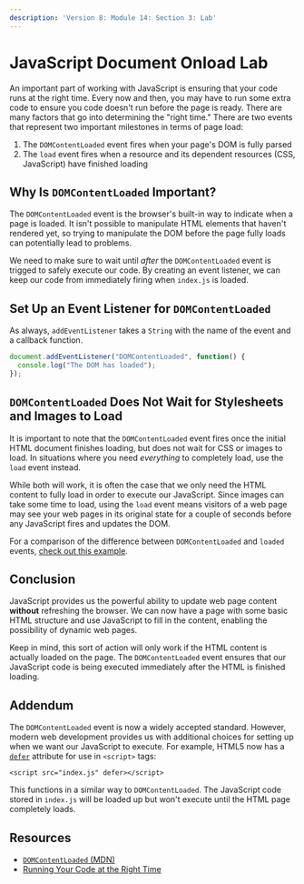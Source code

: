 ```yaml
---
description: 'Version 8: Module 14: Section 3: Lab'
---
```


# JavaScript Document Onload Lab

An important part of working with JavaScript is ensuring that your code runs at the right time. Every now and then, you may have to run some extra code to ensure you code doesn't run before the page is ready. There are many factors that go into determining the "right time." There are two events that represent two important milestones in terms of page load:

1. The `DOMContentLoaded` event fires when your page's DOM is fully parsed
2. The `load` event fires when a resource and its dependent resources (CSS, JavaScript) have finished loading

## Why Is `DOMContentLoaded` Important?

The `DOMContentLoaded` event is the browser's built-in way to indicate when a page is loaded. It isn't possible to manipulate HTML elements that haven't rendered yet, so trying to manipulate the DOM before the page fully loads can potentially lead to problems.

We need to make sure to wait until _after_ the `DOMContentLoaded` event is trigged to safely execute our code. By creating an event listener, we can keep our code from immediately firing when `index.js` is loaded.

## Set Up an Event Listener for `DOMContentLoaded`

As always, `addEventListener` takes a `String` with the name of the event and a callback function.

```javascript
document.addEventListener("DOMContentLoaded", function() {
  console.log("The DOM has loaded");
});
```

## `DOMContentLoaded` Does Not Wait for Stylesheets and Images to Load

It is important to note that the `DOMContentLoaded` event fires once the initial HTML document finishes loading, but does not wait for CSS or images to load. In situations where you need _everything_ to completely load, use the `load` event instead.

While both will work, it is often the case that we only need the HTML content to fully load in order to execute our JavaScript. Since images can take some time to load, using the `load` event means visitors of a web page may see your web pages in its original state for a couple of seconds before any JavaScript fires and updates the DOM.

For a comparison of the difference between `DOMContentLoaded` and `loaded` events, [check out this example](http://web.archive.org/web/20150405114023/http://ie.microsoft.com/testdrive/HTML5/DOMContentLoaded/Default.html).

## Conclusion

JavaScript provides us the powerful ability to update web page content **without** refreshing the browser. We can now have a page with some basic HTML structure and use JavaScript to fill in the content, enabling the possibility of dynamic web pages.

Keep in mind, this sort of action will only work if the HTML content is actually loaded on the page. The `DOMContentLoaded` event ensures that our JavaScript code is being executed immediately after the HTML is finished loading.

## Addendum

The `DOMContentLoaded` event is now a widely accepted standard. However, modern web development provides us with additional choices for setting up when we want our JavaScript to execute. For example, HTML5 now has a [`defer`](https://www.w3schools.com/tags/att\_script\_defer.asp) attribute for use in `<script>` tags:

```markup
<script src="index.js" defer></script>
```

This functions in a similar way to `DOMContentLoaded`. The JavaScript code stored in `index.js` will be loaded up but won't execute until the HTML page completely loads.

## Resources

* [`DOMContentLoaded` (MDN)](https://developer.mozilla.org/en-US/docs/Web/API/Window/DOMContentLoaded\_event)
* [Running Your Code at the Right Time](https://www.kirupa.com/html5/running\_your\_code\_at\_the\_right\_time.htm)
